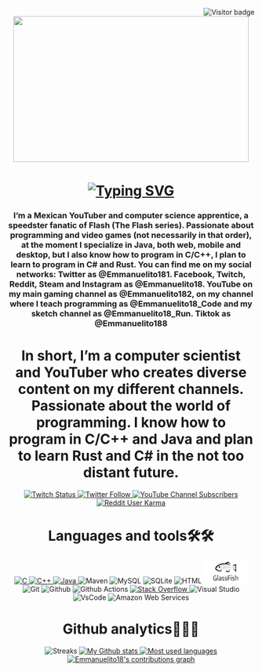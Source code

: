 <!--github status https://github.com/anuraghazra/github-readme-stats-->
<!--readme typing https://github.com/DenverCoder1/readme-typing-svg-->
<!--medallas para github modernas https://github.com/alexandresanlim/Badges4-README.md-Profile-->
<!--skill sincons modernos https://github.com/tandpfun/skill-icons ->
<!--grafica de actividad de github https://github.com/Ashutosh00710/github-readme-activity-graph-->
<!--medallas para gihub https://shields.io/-->

<p><a href="https://github.com/login?return_to=https%3A%2F%2Fgithub.com%2FEmmanuelito18"><img align="right" src="https://visitor-badge.laobi.icu/badge?page_id=Emmanuelito18.Emmanuelito18" title="Visitors" alt="Visitor badge"/></a></p>
<div id="header" align="center">
    <img src="https://media.giphy.com/media/XO8RMtRaK73isIt0i2/giphy.gif" width="480" height="297"/>
    <h1 align="center"><a href="https://ww.youtube.com/@Emmanuelito18_Code"><img src="https://readme-typing-svg.demolab.com?font=Grape+Nuts&weight=900&size=46&duration=2000&pause=1000&color=F7890C&center=true&vCenter=true&random=false&width=435&lines=Hello+everyone!%F0%9F%91%8B;I'm+Emmanuelito18" title="Presentation" alt="Typing SVG" /></a></h1>
    <h3 align="center">I’m a Mexican YouTuber and computer science apprentice, a speedster fanatic of Flash (The Flash series). Passionate about programming and video games (not necessarily in that order), at the moment I specialize in Java, both web, mobile and desktop, but I also know how to program in C/C++, I plan to learn to program in C# and Rust. You can find me on my social networks: Twitter as @Emmanuelito181. Facebook, Twitch, Reddit, Steam and Instagram as @Emmanuelito18. YouTube on my main gaming channel as @Emmanuelito182, on my channel where I teach programming as @Emmanuelito18_Code and my sketch channel as @Emmanuelito18_Run. Tiktok as @Emmanuelito188</h3>
    <h1 align="center">In short, I’m a computer scientist and YouTuber who creates diverse content on my different channels. Passionate about the world of programming. I know how to program in C/C++ and Java and plan to learn Rust and C# in the not too distant future.</h1>
</div>

<div id="badges" align="center">
  <center>
    <a href="https://twitch.tv/emmanuelito18">
      <img alt="Twitch Status" src="https://img.shields.io/twitch/status/emmanuelito18?style=for-the-badge&logo=twitch">
    </a>
    <a href="https://twitter.com/Emmanuelito181">
      <img alt="Twitter Follow" src="https://img.shields.io/twitter/follow/Emmanuelito181?style=for-the-badge&logo=X">
    </a>
    <a href="https://www.youtube.com/@Emmanuelito18_Code">
      <img alt="YouTube Channel Subscribers" src="https://img.shields.io/youtube/channel/subscribers/UCDZAjygwY93eLyxAszZGvXw?style=for-the-badge&logo=youtube&label=Emmanuelito18%20Subscribers">
    </a>
    <a href="https://www.reddit.com/user/Emmanuelito18/">
      <img alt="Reddit User Karma" src="https://img.shields.io/reddit/user-karma/combined/Emmanuelito18?style=for-the-badge&logo=Reddit">
    </a>
  </center>
</div>

<div id="languages and tools" align="center">
    <h1 aling=center">Languages and tools🛠🛠</h1>
    <p aling="center">
    <a href="https://github.com/Emmanuelito18?tab=repositories&q=&type=&language=c&sort=">
        <img src="https://skillicons.dev/icons?i=c" title="C" alt="C"></img>
    </a>
    <a href="https://github.com/Emmanuelito18?tab=repositories&q=&type=&language=c%2B%2B&sort=">
        <img src="https://skillicons.dev/icons?i=cpp" title="C++" alt="C++"></img>
    </a>
    <a href="https://github.com/Emmanuelito18?tab=repositories&q=&type=&language=java&sort=">
        <img src="https://skillicons.dev/icons?i=java" title="Java" alt="Java"></img>
    </a>
    <img src="https://skillicons.dev/icons?i=maven" title="Maven" alt="Maven"></src>
      <img src="https://skillicons.dev/icons?i=mysql" title="MySQL" alt="MySQL"></img>
      <img src="https://skillicons.dev/icons?i=sqlite" title="SQLite" alt="SQLite"></img
    <a href="https://github.com/Emmanuelito18?tab=repositories&q=&type=&language=html&sort=">
      <img src="https://skillicons.dev/icons?i=html" title="HTML" alt="HTML"></img>
    </a>
    <img src="/glassfish.png" title="GlassFish" alt="GlassFish" width="90" height="50"></img>
    <img src="https://skillicons.dev/icons?i=git" title="Git" alt="Git"></img>
    <img src="https://skillicons.dev/icons?i=github" title="Github" alt="Github"></img>
    <img src="https://skillicons.dev/icons?i=githubactions" title="Github Actions" alt="Github Actions"></img>
    <a href="https://stackoverflow.com/users/23140719/emmanuelito18">
        <img src="https://skillicons.dev/icons?i=stackoverflow" title="Stack verflow" alt="Stack Overflow"></img>
    </a>
    <img src="https://skillicons.dev/icons?i=visualstudio" title="Visual Studio" alt="Visual Studio"></img>
    <img src="https://skillicons.dev/icons?i=vscode" title="VsCode" alt="VsCode"></img>
    <img src="https://skillicons.dev/icons?i=aws" title="AWS" alt="Amazon Web Services"></img>
    </p>
</div>

<div id="stats" align="center">
    <h1>Github analytics🥇🥈🥉</h1>
    <img height=200 src="http://github-readme-streak-stats.herokuapp.com?user=Emmanuelito18&theme=dark&hide_border=true" title="Streaks" alt="Streaks"/>
    <a href="https://github.com/anuraghazra/github-readme-stats">
      <img height=200 src="https://github-readme-stats.vercel.app/api?username=Emmanuelito18&theme=dark&show_icons=true&hide_border=true" title="My Github stats" alt=" My Github stats"/>
    </a>
    <a href="https://github.com/anuraghazra/github-readme-stats">
      <img height=200 src="https://github-readme-stats.vercel.app/api/top-langs/?username=Emmanuelito18&layout=compact&theme=dark&hide_border=true" title="Most used languages" alt="Most used languages"/>
    </a>
    <a href="https://github.com/ashutosh00710/github-readme-activity-graph">
    <img src="https://github-readme-activity-graph.vercel.app/graph?username=Emmanuelito18&bg_color=0d1117&color=0080ff&line=5bcdec&point=ff8000&area=true&hide_border=true" title="Emmanuelito18's contributions graph" alt="Emmanuelito18's contributions graph"></img>
    </a>
</div>

